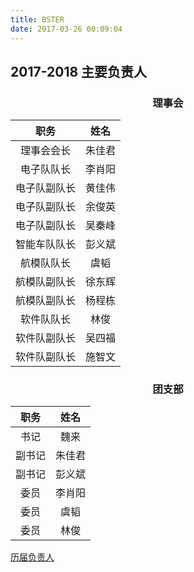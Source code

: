 ```yaml
---
title: BSTER
date: 2017-03-26 00:09:04
---
```


## 2017-2018 主要负责人

### <p align="center">理事会</p>
|职务|姓名|
|:---:|:---:|
|理事会会长|朱佳君|
|电子队队长|李肖阳|
|电子队副队长|黄佳伟|
|电子队副队长|余俊英|
|电子队副队长|吴秦峰|
|智能车队队长|彭义斌|
|航模队队长|虞韬|
|航模队副队长|徐东辉|
|航模队副队长|杨程栋|
|软件队队长|林俊|
|软件队副队长|吴四福|
|软件队副队长|施智文|

###  <p align="center">团支部</p>
|职务|姓名|
|:---:|:---:|
|书记|魏来|
|副书记|朱佳君|
|副书记|彭义斌|
|委员|李肖阳|
|委员|虞韬|
|委员|林俊|

[历届负责人](old/)